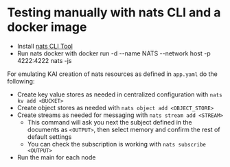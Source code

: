 # Testing manually with nats CLI and a docker image

- Install [nats CLI Tool](https://docs.nats.io/nats-concepts/what-is-nats/walkthrough_setup)
- Run nats docker with docker run -d --name NATS --network host -p 4222:4222 nats -js

For emulating KAI creation of nats resources as defined in `app.yaml` do the following:
- Create key value stores as needed in centralized configuration with `nats kv add <BUCKET>`
- Create object stores as needed with `nats object add <OBJECT_STORE>`
- Create streams as needed for messaging with `nats stream add <STREAM>`
    - This command will ask you next the subject defined in the documents as `<OUTPUT>`, then select memory and confirm the rest of default settings
    - You can check the subscription is working with `nats subscribe <OUTPUT>`
- Run the main for each node 